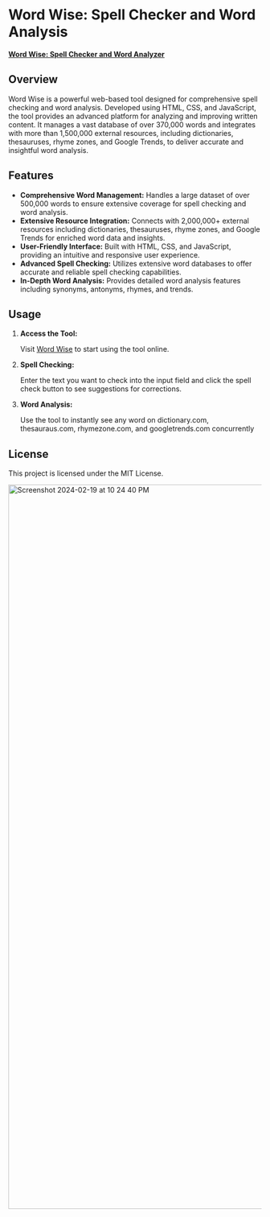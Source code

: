 # Word Wise: Spell Checker and Word Analysis

**[Word Wise: Spell Checker and Word Analyzer](https://logannitzsche.com/WordWise-Intelligent-Spell-Checker-and-Word-Analysis-Web-Tool)**

## Overview

Word Wise is a powerful web-based tool designed for comprehensive spell checking and word analysis. Developed using HTML, CSS, and JavaScript, the tool provides an advanced platform for analyzing and improving written content. It manages a vast database of over 370,000 words and integrates with more than 1,500,000 external resources, including dictionaries, thesauruses, rhyme zones, and Google Trends, to deliver accurate and insightful word analysis.

## Features

- **Comprehensive Word Management:** Handles a large dataset of over 500,000 words to ensure extensive coverage for spell checking and word analysis.
- **Extensive Resource Integration:** Connects with 2,000,000+ external resources including dictionaries, thesauruses, rhyme zones, and Google Trends for enriched word data and insights.
- **User-Friendly Interface:** Built with HTML, CSS, and JavaScript, providing an intuitive and responsive user experience.
- **Advanced Spell Checking:** Utilizes extensive word databases to offer accurate and reliable spell checking capabilities.
- **In-Depth Word Analysis:** Provides detailed word analysis features including synonyms, antonyms, rhymes, and trends.

## Usage

1. **Access the Tool:**

    Visit [Word Wise](https://logannitzsche.com/WordWise-Intelligent-Spell-Checker-and-Word-Analysis-Web-Tool) to start using the tool online.

2. **Spell Checking:**

    Enter the text you want to check into the input field and click the spell check button to see suggestions for corrections.

3. **Word Analysis:**

    Use the tool to instantly see any word on dictionary.com, thesauraus.com, rhymezone.com, and googletrends.com concurrently

## License

This project is licensed under the MIT License.


<img width="1440" alt="Screenshot 2024-02-19 at 10 24 40 PM" src="https://github.com/lmnitzsche/WordAnalyzerWeb/assets/132515022/2c31b97c-3131-4f0d-918f-9dc1e9b3ce79">
